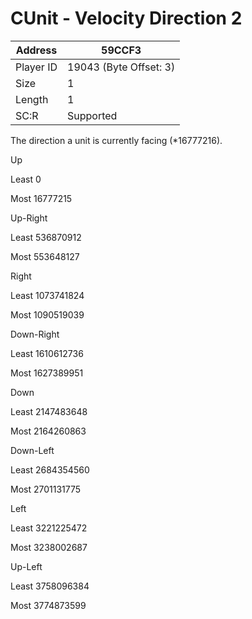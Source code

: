
#  CUnit - Velocity Direction 2
Address   | 59CCF3
----------|-------------
Player ID | 19043 (Byte Offset: 3)
Size 	  | 1
Length 	  | 1
SC:R      | Supported

The direction a unit is currently facing (*16777216). 

Up 
Least 0 
Most 16777215 
Up-Right 
Least 536870912 
Most 553648127 
Right 
Least 1073741824 
Most 1090519039 
Down-Right 
Least 1610612736 
Most 1627389951 
Down 
Least 2147483648 
Most 2164260863 
Down-Left 
Least 2684354560 
Most 2701131775 
Left 
Least 3221225472 
Most 3238002687 
Up-Left 
Least 3758096384 
Most 3774873599
